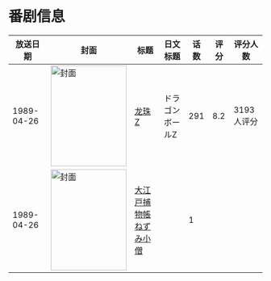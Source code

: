 # 番剧信息

|放送日期|封面|标题|日文标题|话数|评分|评分人数|
|---|---|---|---|---|---|---|
|1989-04-26|<img src="https://lain.bgm.tv/pic/cover/c/68/72/9005_XZmlL.jpg" alt="封面" style="width:150px;height:200px;object-fit:cover;">|[龙珠Z](https://bangumi.tv/subject/9005)|ドラゴンボールZ|291|8.2|3193人评分|
|1989-04-26|<img src="https://lain.bgm.tv/pic/cover/c/0c/dd/412083_1TdOq.jpg" alt="封面" style="width:150px;height:200px;object-fit:cover;">|[大江戸捕物帳ねずみ小僧](https://bangumi.tv/subject/412083)||1|||
